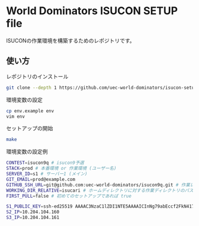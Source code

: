 # World Dominators ISUCON SETUP file

ISUCONの作業環境を構築するためのレポジトリです。

## 使い方

レポジトリのインストール

```sh
git clone --depth 1 https://github.com/uec-world-dominators/isucon-setup
```

環境変数の設定

```sh
cp env.example env
vim env
```

セットアップの開始

```sh
make
```

環境変数の設定例

```sh
CONTEST=isucon9q # isucon9予選
STACK=prod # 本番環境 or 作業環境 (ユーザー名)
SERVER_ID=s1 # サーバー1 (メイン)
GIT_EMAIL=prod@example.com
GITHUB_SSH_URL=git@github.com:uec-world-dominators/isucon9q.git # 作業レポジトリ
WORKING_DIR_RELATIVE=isucari # ホームディレクトリに対する作業ディレクトリのパス
FIRST_PULL=false # 初めてのセットアップであれば true

S1_PUBLIC_KEY=ssh-ed25519 AAAAC3NzaC1lZDI1NTE5AAAAICInNg79abEccf2FkN417hETR0Ff8RcegRiXMHmjcg8D isucon-app
S2_IP=10.204.104.160
S3_IP=10.204.104.161
```
